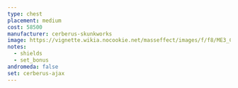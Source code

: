 ```yaml
---
type: chest
placement: medium
cost: 58500
manufacturer: cerberus-skunkworks
image: https://vignette.wikia.nocookie.net/masseffect/images/f/f8/ME3_Cerberus_Ajax_Armor.png/revision/latest?cb=20121123062420
notes:
  - shields
  - set_bonus
andromeda: false
set: cerberus-ajax
---
```


